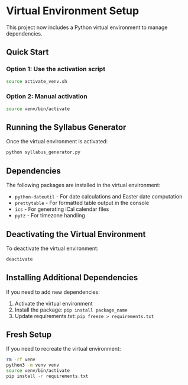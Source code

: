 # Virtual Environment Setup

This project now includes a Python virtual environment to manage dependencies.

## Quick Start

### Option 1: Use the activation script
```bash
source activate_venv.sh
```

### Option 2: Manual activation
```bash
source venv/bin/activate
```

## Running the Syllabus Generator

Once the virtual environment is activated:
```bash
python syllabus_generator.py
```

## Dependencies

The following packages are installed in the virtual environment:
- `python-dateutil` - For date calculations and Easter date computation
- `prettytable` - For formatted table output in the console
- `ics` - For generating iCal calendar files
- `pytz` - For timezone handling

## Deactivating the Virtual Environment

To deactivate the virtual environment:
```bash
deactivate
```

## Installing Additional Dependencies

If you need to add new dependencies:
1. Activate the virtual environment
2. Install the package: `pip install package_name`
3. Update requirements.txt: `pip freeze > requirements.txt`

## Fresh Setup

If you need to recreate the virtual environment:
```bash
rm -rf venv
python3 -m venv venv
source venv/bin/activate
pip install -r requirements.txt
```
